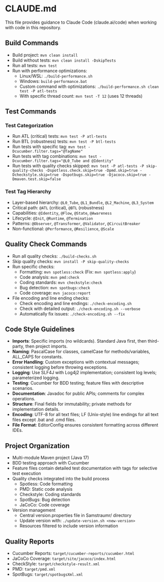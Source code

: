 # CLAUDE.md

This file provides guidance to Claude Code (claude.ai/code) when working with code in this repository.

## Build Commands
- Build project: `mvn clean install`
- Build without tests: `mvn clean install -DskipTests`
- Run all tests: `mvn test`
- Run with performance optimizations:
  - Linux/WSL: `./build-performance.sh`
  - Windows: `build-performance.bat`
  - Custom command with optimizations: `./build-performance.sh clean test -P atl-tests`
  - With specific thread count: `mvn test -T 12` (uses 12 threads)

## Test Commands
### Test Categorization
- Run ATL (critical) tests: `mvn test -P atl-tests`
- Run BTL (robustness) tests: `mvn test -P btl-tests`
- Run tests with specific tag: `mvn test -Dcucumber.filter.tags="@TagName"`
- Run tests with tag combinations: `mvn test -Dcucumber.filter.tags="@L0_Tube and @Identity"`
- Run tests with quality checks skipped: `mvn test -P atl-tests -P skip-quality-checks -Dspotless.check.skip=true -Dpmd.skip=true -Dcheckstyle.skip=true -Dspotbugs.skip=true -Djacoco.skip=true -Dmaven.test.skip=false`

### Test Tag Hierarchy
- Layer-based hierarchy: `@L0_Tube`, `@L1_Bundle`, `@L2_Machine`, `@L3_System`
- Critical path: `@ATL` (critical), `@BTL` (robustness)
- Capabilities: `@Identity`, `@Flow`, `@State`, `@Awareness`
- Lifecycle: `@Init`, `@Runtime`, `@Termination`
- Patterns: `@Observer`, `@Transformer`, `@Validator`, `@CircuitBreaker`
- Non-functional: `@Performance`, `@Resilience`, `@Scale`

## Quality Check Commands
- Run all quality checks: `./build-checks.sh`
- Skip quality checks: `mvn install -P skip-quality-checks`
- Run specific checks:
  - Formatting: `mvn spotless:check` (Fix: `mvn spotless:apply`)
  - Code analysis: `mvn pmd:check`
  - Coding standards: `mvn checkstyle:check`
  - Bug detection: `mvn spotbugs:check`
  - Code coverage: `mvn jacoco:report`
- File encoding and line ending checks:
  - Check encoding and line endings: `./check-encoding.sh`
  - Check with detailed output: `./check-encoding.sh --verbose`
  - Automatically fix issues: `./check-encoding.sh --fix`

## Code Style Guidelines
- **Imports**: Specific imports (no wildcards). Standard Java first, then third-party, then project imports.
- **Naming**: PascalCase for classes, camelCase for methods/variables, ALL_CAPS for constants.
- **Error Handling**: Custom exceptions with contextual messages; consistent logging before throwing exceptions.
- **Logging**: Use SLF4J with Log4j2 implementation; consistent log levels; parameterized logging.
- **Testing**: Cucumber for BDD testing; feature files with descriptive scenarios.
- **Documentation**: Javadoc for public APIs; comments for complex operations.
- **Structure**: Final fields for immutability; private methods for implementation details.
- **Encoding**: UTF-8 for all text files; LF (Unix-style) line endings for all text files except .bat and .cmd files.
- **File Format**: EditorConfig ensures consistent formatting across different IDEs.

## Project Organization
- Multi-module Maven project (Java 17)
- BDD testing approach with Cucumber
- Feature files contain detailed test documentation with tags for selective test execution
- Quality checks integrated into the build process
  - Spotless: Code formatting
  - PMD: Static code analysis
  - Checkstyle: Coding standards
  - SpotBugs: Bug detection
  - JaCoCo: Code coverage
- Version management
  - Central version.properties file in Samstraumr/ directory
  - Update version with: `./update-version.sh <new-version>`
  - Resources filtered to include version information

## Quality Reports
- Cucumber Reports: `target/cucumber-reports/cucumber.html`
- JaCoCo Coverage: `target/site/jacoco/index.html`
- CheckStyle: `target/checkstyle-result.xml`
- PMD: `target/pmd.xml`
- SpotBugs: `target/spotbugsXml.xml`
